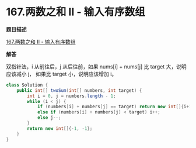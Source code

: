 # 167.两数之和 II - 输入有序数组

**题目描述**

[167.两数之和 II - 输入有序数组](https://leetcode-cn.com/problems/two-sum-ii-input-array-is-sorted/)

**解答**

双指针法，i 从前往后，j 从后往前，如果 nums[i] + nums[j] 比 target 大，说明应该减小 j， 如果比 target 小，说明应该增加 i。

```java
class Solution {
    public int[] twoSum(int[] numbers, int target) {
        int i = 0, j = numbers.length - 1;
        while (i < j) {
            if (numbers[i] + numbers[j] == target) return new int[]{i+1, j+1};
            else if (numbers[i] + numbers[j] < target) i++;
            else j--;
        }
        return new int[]{-1, -1};
    }
}
```